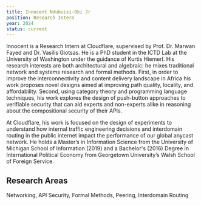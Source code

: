 ```yaml
---
title: Innocent Ndubuisi-Obi Jr
position: Research Intern
year: 2024
status: current
---
```


Innocent is a Research Intern at Cloudflare, supervised by Prof. Dr. Marwan Fayed and Dr. Vasilis Giotsas. He is a PhD student in the ICTD Lab at the University of Washington under the guidance of Kurtis Hiemerl. His research interests are both architectural and algebraic: he mixes traditional network and systems research and formal methods. First, in order to improve the interconnectivity and content delivery landscape in Africa his work proposes novel designs aimed at improving path quality, locality, and affordability. Second, using category theory and programming language techniques, his work explores the design of push-button approaches to verifiable security that can aid experts and non-experts alike in reasoning about the compositional security of their APIs.

At Cloudflare, his work is focused on the design of experiments to understand how internal traffic engineering decisions and interdomain routing in the public internet impact the performance of our global anycast network. He holds a Master’s in Information Science from the University of Michigan School of Information (2019) and a Bachelor's (2016) Degree in International Political Economy from Georgetown University’s Walsh School of Foreign Service.


## Research Areas
Networking, API Security, Formal Methods, Peering, Interdomain Routing


